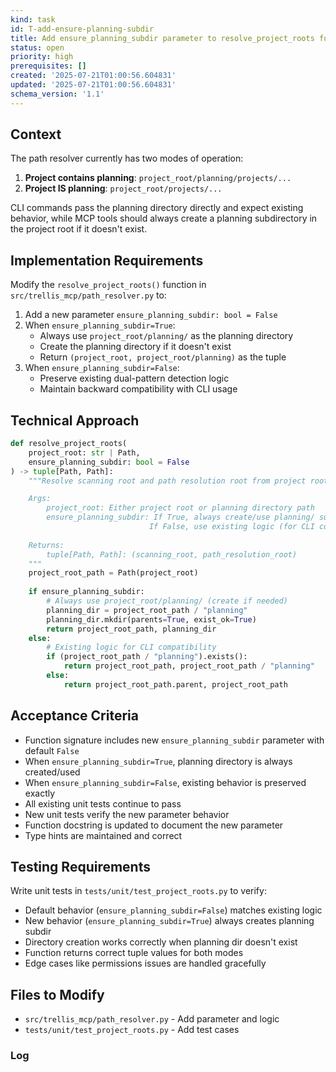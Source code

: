 ```yaml
---
kind: task
id: T-add-ensure-planning-subdir
title: Add ensure_planning_subdir parameter to resolve_project_roots function
status: open
priority: high
prerequisites: []
created: '2025-07-21T01:00:56.604831'
updated: '2025-07-21T01:00:56.604831'
schema_version: '1.1'
---
```

## Context

The path resolver currently has two modes of operation:
1. **Project contains planning**: `project_root/planning/projects/...`
2. **Project IS planning**: `project_root/projects/...`

CLI commands pass the planning directory directly and expect existing behavior, while MCP tools should always create a planning subdirectory in the project root if it doesn't exist.

## Implementation Requirements

Modify the `resolve_project_roots()` function in `src/trellis_mcp/path_resolver.py` to:

1. Add a new parameter `ensure_planning_subdir: bool = False`
2. When `ensure_planning_subdir=True`:
   - Always use `project_root/planning/` as the planning directory
   - Create the planning directory if it doesn't exist
   - Return `(project_root, project_root/planning)` as the tuple
3. When `ensure_planning_subdir=False`:
   - Preserve existing dual-pattern detection logic
   - Maintain backward compatibility with CLI usage

## Technical Approach

```python
def resolve_project_roots(
    project_root: str | Path, 
    ensure_planning_subdir: bool = False
) -> tuple[Path, Path]:
    """Resolve scanning root and path resolution root from project root.

    Args:
        project_root: Either project root or planning directory path
        ensure_planning_subdir: If True, always create/use planning/ subdirectory
                               If False, use existing logic (for CLI compatibility)
    
    Returns:
        tuple[Path, Path]: (scanning_root, path_resolution_root)
    """
    project_root_path = Path(project_root)
    
    if ensure_planning_subdir:
        # Always use project_root/planning/ (create if needed)
        planning_dir = project_root_path / "planning"
        planning_dir.mkdir(parents=True, exist_ok=True)
        return project_root_path, planning_dir
    else:
        # Existing logic for CLI compatibility
        if (project_root_path / "planning").exists():
            return project_root_path, project_root_path / "planning"
        else:
            return project_root_path.parent, project_root_path
```

## Acceptance Criteria

- Function signature includes new `ensure_planning_subdir` parameter with default `False`
- When `ensure_planning_subdir=True`, planning directory is always created/used
- When `ensure_planning_subdir=False`, existing behavior is preserved exactly
- All existing unit tests continue to pass
- New unit tests verify the new parameter behavior
- Function docstring is updated to document the new parameter
- Type hints are maintained and correct

## Testing Requirements

Write unit tests in `tests/unit/test_project_roots.py` to verify:
- Default behavior (`ensure_planning_subdir=False`) matches existing logic
- New behavior (`ensure_planning_subdir=True`) always creates planning subdir
- Directory creation works correctly when planning dir doesn't exist
- Function returns correct tuple values for both modes
- Edge cases like permissions issues are handled gracefully

## Files to Modify

- `src/trellis_mcp/path_resolver.py` - Add parameter and logic
- `tests/unit/test_project_roots.py` - Add test cases

### Log

